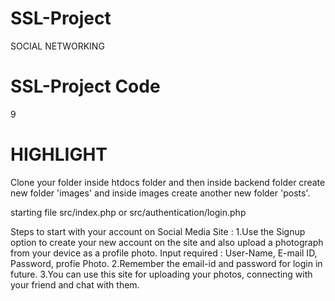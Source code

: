 # SSL-Project

SOCIAL NETWORKING

# SSL-Project Code 

9

# HIGHLIGHT

Clone your folder inside htdocs folder and then inside backend folder create new folder 'images' and inside images create another new folder 'posts'.

starting file src/index.php or src/authentication/login.php

Steps to start with your account on Social Media Site :
1.Use the Signup option to create your new account on the site and also upload a photograph from your device as a profile photo. Input required : User-Name, E-mail ID, Password, profie Photo.
2.Remember the email-id and password for login in future.
3.You can use this site for uploading your photos, connecting with your friend and chat with them.

